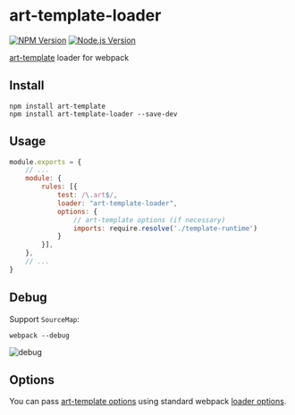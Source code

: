 # art-template-loader

[![NPM Version](https://img.shields.io/npm/v/art-template-loader.svg)](https://npmjs.org/package/art-template-loader)
[![Node.js Version](https://img.shields.io/node/v/art-template-loader.svg)](http://nodejs.org/download/)

[art-template](https://github.com/aui/art-template) loader for webpack

## Install

```shell
npm install art-template
npm install art-template-loader --save-dev
```

## Usage

```js
module.exports = {
    // ...
    module: {
        rules: [{
            test: /\.art$/,
            loader: "art-template-loader",
            options: {
                // art-template options (if necessary)
                imports: require.resolve('./template-runtime')
            }
        }],
    },
    // ...
}
```

## Debug

Support `SourceMap`:

```shell
webpack --debug
```

![debug](https://cloud.githubusercontent.com/assets/1791748/25306107/55b2afba-27b9-11e7-903b-4700ac47a4d3.png)

## Options

You can pass [art-template options](https://github.com/aui/art-template)
using standard webpack [loader options](https://webpack.js.org/configuration/module/#useentry).
